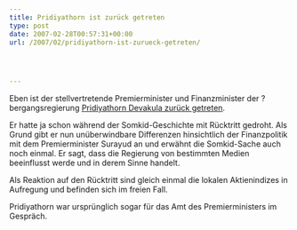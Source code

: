```yaml
---
title: Pridiyathorn ist zurück getreten
type: post
date: 2007-02-28T00:57:31+00:00
url: /2007/02/pridiyathorn-ist-zurueck-getreten/




---
```

Eben ist der stellvertretende Premierminister und Finanzminister der ?bergangsregierung [Pridiyathorn Devakula zurück getreten][1].

Er hatte ja schon während der Somkid-Geschichte mit Rücktritt gedroht. Als Grund gibt er nun unüberwindbare Differenzen hinsichtlich der Finanzpolitik mit dem Premierminister Surayud an und erwähnt die Somkid-Sache auch noch einmal. Er sagt, dass die Regierung von bestimmten Medien beeinflusst werde und in derem Sinne handelt.

Als Reaktion auf den Rücktritt sind gleich einmal die lokalen Aktienindizes in Aufregung und befinden sich im freien Fall.

Pridiyathorn war ursprünglich sogar für das Amt des Premierministers im Gespräch.

 [1]: http://nationmultimedia.com/2007/02/28/headlines/headlines_30028120.php
